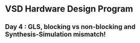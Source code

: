 # VSD Hardware Design Program

## Day 4 : GLS, blocking vs non-blocking and Synthesis-Simulation mismatch!

